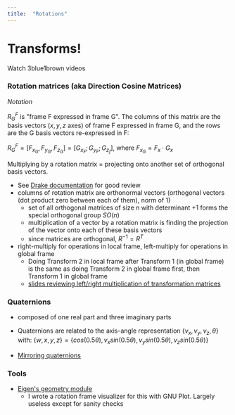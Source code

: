 ```yaml
---
title:  "Rotations"
---
```


# Transforms!

Watch 3blue1brown videos

### Rotation matrices (aka Direction Cosine Matrices)

_Notation_

$R_G^F$ is "frame F expressed in frame G". The columns of this matrix are the basis vectors ($x,y,z$ axes) of frame F expressed in frame G, and the rows are the G basis vectors re-expressed in F:

$R_G^F = [F_{x_G}, F_{y_G}, F_{z_G}] = [G_{x_F}; G_{y_F}; G_{z_f}]$, where $F_{x_G}=F_x\cdot G_x$

Multiplying by a rotation matrix = projecting onto another set of orthogonal basis vectors.

* See [Drake documentation](http://drake.mit.edu/doxygen_cxx/group__multibody__spatial__pose.html) for good review
* columns of rotation matrix are orthonormal vectors (orthogonal vectors (dot product zero between each of them), norm of 1)
    * set of all orthogonal matrices of size n with determinant +1 forms the special orthogonal group $SO(n)$
    * multiplication of a vector by a rotation matrix is finding the projection of the vector onto each of these basis vectors
    - since matrices are orthogonal, $R^{-1} = R^T$
* right-multiply for operations in local frame, left-multiply for operations in global frame
    - Doing Transform 2 in local frame after Transform 1 (in global frame) is the same as doing Transform 2 in global frame first, then Transform 1 in global frame
    * [slides reviewing left/right multiplication of transformation matrices](http://web.cse.ohio-state.edu/~wang.3602/courses/cse5542-2013-spring/6-Transformation_II.pdf)

### Quaternions

* composed of one real part and three imaginary parts
* Quaternions are related to the axis-angle representation $\{v_x,v_y,v_z,\theta\}$ with: $\{w,x,y,z\} = \{cos(0.5\theta),v_x sin(0.5\theta),v_y sin(0.5\theta),v_z sin(0.5\theta)\}$

* [Mirroring quaternions](https://stackoverflow.com/questions/32438252/efficient-way-to-apply-mirror-effect-on-quaternion-rotation)

### Tools

* [Eigen's geometry module](https://eigen.tuxfamily.org/dox/group__TutorialGeometry.html)
    * I wrote a rotation frame visualizer for this with GNU Plot. Largely useless except for sanity checks
